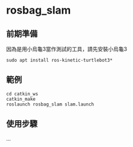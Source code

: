 # rosbag_slam

## 前期準備

因為是用小烏龜3當作測試的工具，請先安裝小烏龜3

```shell
sudo apt install ros-kinetic-turtlebot3*
```

## 範例

```shell
cd catkin_ws
catkin_make
roslaunch rosbag_slam slam.launch 
```

## 使用步驟

...